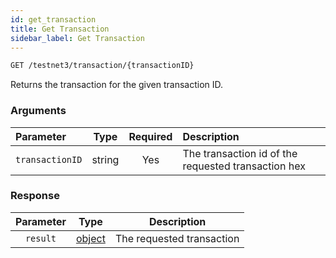 ```yaml
---
id: get_transaction
title: Get Transaction
sidebar_label: Get Transaction
---
```


```bash title=ENDPOINT
GET /testnet3/transaction/{transactionID}
```

Returns the transaction for the given transaction ID.

### Arguments

| Parameter       |  Type  | Required | Description                                         |
|:----------------|:------:|:--------:|:----------------------------------------------------|
| `transactionID` | string |   Yes    | The transaction id of the requested transaction hex |

### Response

| Parameter |                    Type                     |        Description        |
|:---------:|:-------------------------------------------:|:-------------------------:|
| `result`  | [object](../../concepts/03_transactions.md) | The requested transaction |